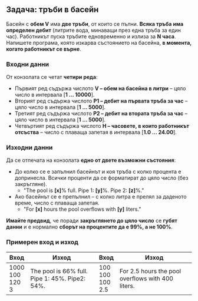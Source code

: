 ## Задача: тръби в басейн

Басейн с **обем V** има **две тръби**, от които се пълни. **Всяка тръба има определен дебит** (литрите вода, минаващи през една тръба за един час). Работникът пуска тръбите едновременно и излиза за **N часа**. Напишете програма, която изкарва състоянието на басейна, **в момента, когато работникът се върне**. 

### Входни данни

От конзолата се четат **четири реда**:
* Първият ред съдържа числото **V – обем на басейна в литри** – цяло число в интервала [**1 … 10000**].
* Вторият ред съдържа числото **P1 – дебит на първата тръба за час** – цяло число в интервала [**1 … 5000**].
* Третият ред съдържа числото **P2 – дебит на втората тръба за час** – цяло число в интервала [**1 … 5000**].
* Четвъртият ред съдържа числото **H – часовете, в които работникът отсъства** – число с плаваща запетая в интервала [**1.0 … 24.00**].

### Изходни данни

Да се отпечата на конзолата **едно от двете възможни състояния**:
* До колко се е запълнил басейнът и коя тръба с колко процента е допринесла. Всички проценти да се форматират до цяло число (без закръгляне).
  * "The pool is **[x]**% full. Pipe 1: **[y]**%. Pipe 2: **[z]**%."
* Ако басейнът се е препълнил – с колко литра е прелял за даденото време, число с плаваща запетая.
  * "For **[x]** hours the pool overflows with **[y]** liters."

**Имайте предвид**, че поради **закръглянето до цяло число** се **губят данни** и e нормално **сборът на процентите да е 99%, а не 100%**.

### Примерен вход и изход

|Вход|Изход|Вход|Изход|
| ---- | ----- | ---- | ---- |
|1000<br>100<br>120<br>3 |The pool is 66% full. Pipe 1: 45%. Pipe2: 54%. |100<br>100<br>100<br>2.5|For 2.5 hours the pool overflows with 400 liters.|